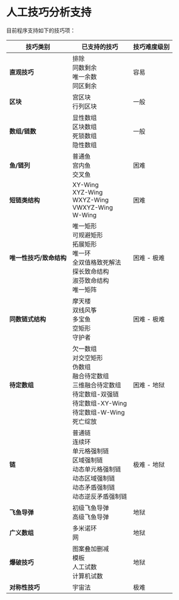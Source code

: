 # 人工技巧分析支持

目前程序支持如下的技巧项：

| 技巧类别                | 已支持的技巧                                                 | 技巧难度级别 |
| ----------------------- | ------------------------------------------------------------ | ------------ |
| **直观技巧**            | 排除<br />同数剩余<br />唯一余数<br />同区剩余               | 容易         |
| **区块**                | 宫区块<br />行列区块                                         | 一般         |
| **数组/链数**           | 显性数组<br />区块数组<br />死锁数组<br />隐性数组           | 一般         |
| **鱼/链列**             | 普通鱼<br />宫内鱼<br />交叉鱼                               | 困难         |
| **短链类结构**          | XY-Wing<br />XYZ-Wing<br />WXYZ-Wing<br />VWXYZ-Wing<br />W-Wing | 困难         |
| **唯一性技巧/致命结构** | 唯一矩形<br />可规避矩形<br />拓展矩形<br />唯一环<br />全双值格致死解法<br />探长致命结构<br />淑芬致命结构<br />唯一矩阵 | 困难 - 极难  |
| **同数链式结构**        | 摩天楼<br />双线风筝<br />多宝鱼<br />空矩形<br />守护者     | 困难 - 极难  |
| **待定数组**            | 欠一数组<br />对交空矩形<br />伪数组<br />融合待定数组<br />三维融合待定数组<br />待定数组-双强链<br />待定数组-XY-Wing<br />待定数组-W-Wing<br />死亡绽放 | 困难 - 地狱  |
| **链**                  | 普通链<br />连续环<br />单元格强制链<br />区域强制链<br />动态单元格强制链<br />动态区域强制链<br />动态矛盾强制链<br />动态逆反矛盾强制链 | 极难 - 地狱  |
| **飞鱼导弹**            | 初级飞鱼导弹<br />高级飞鱼导弹                               | 地狱         |
| **广义数组**            | 多米诺环<br />网                                             | 地狱         |
| **爆破技巧**            | 图案叠加删减<br />模板<br />人工试数<br />计算机试数         | 地狱         |
| **对称性技巧**          | 宇宙法                                                       | 极难         |

